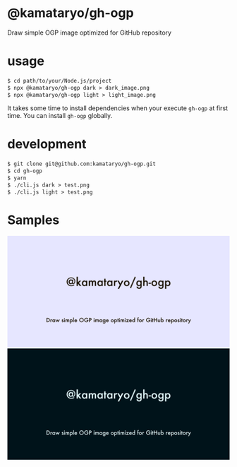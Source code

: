 # @kamataryo/gh-ogp

Draw simple OGP image optimized for GitHub repository

# usage

```shell
$ cd path/to/your/Node.js/project
$ npx @kamataryo/gh-ogp dark > dark_image.png
$ npx @kamataryo/gh-ogp light > light_image.png
```

It takes some time to install dependencies when your execute `gh-ogp` at first time.
You can install `gh-ogp` globally.

# development

```shell
$ git clone git@github.com:kamataryo/gh-ogp.git
$ cd gh-ogp
$ yarn
$ ./cli.js dark > test.png
$ ./cli.js light > test.png
```

# Samples

![ogp sample](./samples/01.png)
![ogp sample](./samples/02.png)
